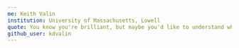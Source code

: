 ```yaml
---
me: Keith Valin
institution: University of Massachusetts, Lowell
quote: You know you're brilliant, but maybe you'd like to understand what you did 2 weeks from now. - Linus Torvalds
github_user: kdvalin
---
```

